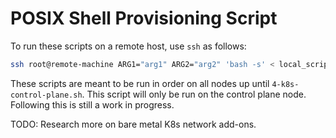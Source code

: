 # POSIX Shell Provisioning Script

To run these scripts on a remote host, use `ssh` as follows:

```sh
ssh root@remote-machine ARG1="arg1" ARG2="arg2" 'bash -s' < local_script.sh
```

These scripts are meant to be run in order on all nodes up until `4-k8s-control-plane.sh`. This
script will only be run on the control plane node. Following this is still a work in progress.

TODO: Research more on bare metal K8s network add-ons.
